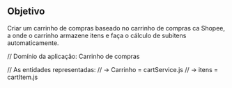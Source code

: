 ## Objetivo

Criar um carrinho de compras baseado no carrinho de compras ca Shopee, a onde o carrinho armazene itens e faça o cálculo de subitens
automaticamente.

// Domínio da aplicação: Carrinho de compras

// As entidades representadas:
// -> Carrinho = cartService.js
// -> itens = cartItem.js